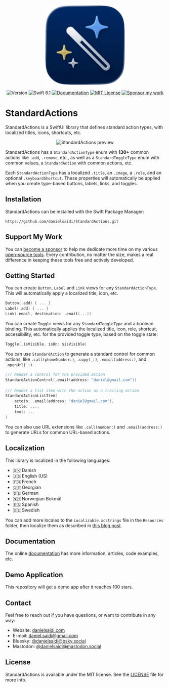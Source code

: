 <p align="center">
    <img src="Resources/Icon-Badge.png" alt="Project Icon" width="250" />
</p>

<p align="center">
    <img src="https://img.shields.io/github/v/release/danielsaidi/StandardActions?color=%2300550&sort=semver" alt="Version" title="Version" />
    <img src="https://img.shields.io/badge/swift-6.1-orange.svg" alt="Swift 6.1" />
    <a href="https://danielsaidi.github.io/StandardActions"><img src="https://img.shields.io/badge/documentation-web-blue.svg" alt="Documentation" /></a>
    <a href="https://github.com/danielsaidi/StandardActions/blob/master/LICENSE"><img src="https://img.shields.io/github/license/danielsaidi/StandardActions" alt="MIT License" /></a>
    <a href="https://github.com/sponsors/danielsaidi"><img src="https://img.shields.io/badge/sponsor-GitHub-red.svg" alt="Sponsor my work" /></a>
</p>


# StandardActions

StandardActions is a SwiftUI library that defines standard action types, with localized titles, icons, shortcuts, etc.

<p align="center">
    <img src="Resources/Preview.jpg" alt="StandardActions preview" />
</p>

StandardActions has a ``StandardActionType`` enum with **130+** common actions like ``.add``, ``.remove``, etc., as well as a ``StandardToggleType`` enum with common values, a ``StandardAction`` with common actions, etc.

Each ``StandardActionType`` has a localized ``.title``, an ``.image``, a ``.role``, and an optional ``.keyboardShortcut``. These properties will automatically be applied when you create type-based buttons, labels, links, and toggles.



## Installation

StandardActions can be installed with the Swift Package Manager:

```
https://github.com/danielsaidi/StandardActions.git
```


## Support My Work

You can [become a sponsor][Sponsors] to help me dedicate more time on my various [open-source tools][OpenSource]. Every contribution, no matter the size, makes a real difference in keeping these tools free and actively developed.



## Getting Started

You can create ``Button``, ``Label`` and ``Link`` views for any ``StandardActionType``. This will automatically apply a localized title, icon, etc.

```swift
Button(.add) { ... }
Label(.add) { ... }
Link(.email, destination: .email(...))
```

You can create ``Toggle`` views for any ``StandardToggleType`` and a boolean binding. This automatically applies the localized title, icon, role, shortcut, accessibility, etc. for the provided toggle type, based on the toggle state:

```swift
Toggle(.isVisible, isOn: $isVisible)
```

You can use ``StandardAction`` to generate a standard control for common actions, like ``.call(phoneNumber:)``, ``.copy(_:)``, ``.email(address:)``, and ``.openUrl(_:)``.

```swift
/// Render a control for the provided action
StandardActionControl(.email(address: "daniel@gmail.com"))

/// Render a list item with the action as a trailing action
StandardActionListItem(
    actoin: .email(address: "daniel@gmail.com"),
    title: ..., 
    text: ...
)
```

You can also use URL extensions like ``.call(number:)`` and ``.email(address:)`` to generate URLs for common URL-based actions.



## Localization

This library is localized in the following languages:

* 🇩🇰 Danish 
* 🇺🇸 English (US)
* 🇫🇷 French
* 🇬🇪 Georgian
* 🇩🇪 German
* 🇳🇴 Norwegian Bokmål
* 🇪🇸 Spanish
* 🇸🇪 Swedish

You can add more locales to the `Localizable.xcstrings` file in the `Resources` folder, then localize them as described in [this blog post](https://danielsaidi.com/blog/2025/06/08/using-ai-and-cursor-to-localize-xcode-string-catalogs).




## Documentation

The online [documentation][Documentation] has more information, articles, code examples, etc.



## Demo Application

This repository will get a demo app after it reaches 100 stars.



## Contact

Feel free to reach out if you have questions, or want to contribute in any way:

* Website: [danielsaidi.com][Website]
* E-mail: [daniel.saidi@gmail.com][Email]
* Bluesky: [@danielsaidi@bsky.social][Bluesky]
* Mastodon: [@danielsaidi@mastodon.social][Mastodon]



## License

StandardActions is available under the MIT license. See the [LICENSE][License] file for more info.


[Email]: mailto:daniel.saidi@gmail.com
[Website]: https://danielsaidi.com
[GitHub]: https://github.com/danielsaidi
[OpenSource]: https://danielsaidi.com/opensource
[Sponsors]: https://github.com/sponsors/danielsaidi

[Bluesky]: https://bsky.app/profile/danielsaidi.bsky.social
[Mastodon]: https://mastodon.social/@danielsaidi
[Twitter]: https://twitter.com/danielsaidi

[Documentation]: https://danielsaidi.github.io/StandardActions
[License]: https://github.com/danielsaidi/StandardActions/blob/master/LICENSE

